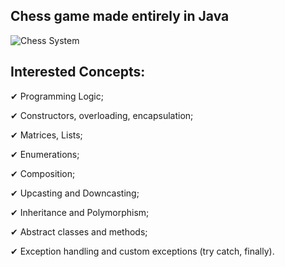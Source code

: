 ## Chess game made entirely in Java

<img src="https://github.com/henriiquejoaao/chess-system-java/assets/156923164/534477e0-cdae-45e7-af7e-b509d23220b1" alt="Chess System">

## Interested Concepts:

✔ Programming Logic;

✔ Constructors, overloading, encapsulation;

✔ Matrices, Lists;

✔ Enumerations;

✔ Composition;

✔ Upcasting and Downcasting;

✔ Inheritance and Polymorphism;

✔ Abstract classes and methods;

✔ Exception handling and custom exceptions (try catch, finally).
